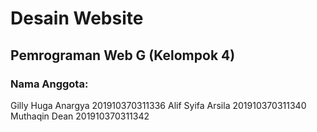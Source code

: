 # Desain Website
## Pemrograman Web G (Kelompok 4)
### Nama Anggota:
Gilly Huga Anargya   201910370311336
Alif Syifa Arsila    201910370311340
Muthaqin Dean        201910370311342